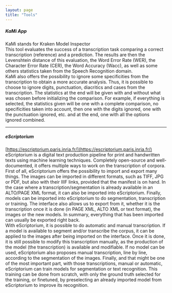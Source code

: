 ```yaml
---
layout: page
title: "Tools"
---
```


##### KaMi App 
KaMi stands for Kraken Model Inspector  
This tool evaluates the success of a transcription task comparing a correct transcription (reference) and a prediction. The results are then the Levenshtein distance of this evaluation, the Word Error Rate (WER), the Character Error Rate (CER), the Word Accuracy (Wacc), as well as some others statistics taken from the Speech Recognition domain.  
KaMi also offers the possibility to ignore some specificities from the transcription to obtain a more accurate analysis. Thus, it is possible to choose to ignore digits, punctuation, diacritics and cases from the transcription. The statistics at the end will be given with and without what was chosen before initializing the comparison. For example, if everything is selected, the statistics given will be one with a complete comparison, no specificities taken into account, then one with the digits ignored, one with the punctuation ignored, etc. and at the end, one with all the options ignored combined.


----------

##### eScriptorium
[https://escriptorium.paris.inria.fr/](https://escriptorium.paris.inria.fr/)  
eScriptorium is a digital text production pipeline for print and handwritten texts using machine learning techniques. Completely open-source and well-documented, it offers multiple ways to work on the transcription of corpora.  
First of all, eScriptorium offers the possibility to import and export many things. The images can be imported in different formats, such as TIFF, JPG or PDF, but also with their IIIF links, provided that the manifest is on hand. In the case where a transcription/segmentation is already available in an ALTO/PAGE XML format, it can also be imported into eScriptorium. Finally, models can be imported into eScriptorium to do segmentation, transcription or training. The interface also allows us to export from it, whether it is the transcription once it is done (in PAGE XML, ALTO XML or text format), the images or the new models. In summary, everything that has been imported can usually be exported right back.  
With eScriptorium, it is possible to do automatic and manual transcription. If a model is available to segment and/or transcribe the corpus, it can be applied to the images after being imported on the interface. Once it is done, it is still possible to modify this transcription manually, as the production of the model (the transcription) is available and modifiable. If no model can be used, eScriptorium also proposes manual transcription, line by line, according to the segmentation of the images. 
Finally, and that might be one of the most important part, with those transcriptions, manual or automatic, eScriptorium can train models for segmentation or text recognition. This training can be done from scratch, with only the ground truth selected for the training, or finetuned, by preselecting an already imported model from eScriptorium to improve its recognition.